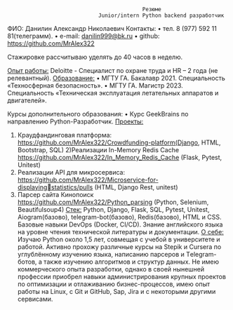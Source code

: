                                                Резюме
                                 Junior/intern Python backend разработчик
ФИО: Данилин Александр Николаевич
Контакты: 
• тел. 8 (977) 592 11 81(телеграмм).
• e-mail: danilin999@bk.ru
• github: https://github.com/MrAlex322

Стажировке рассчитываю уделять до 40 часов в неделю. 

<u>Опыт работы:</u>
Deloitte - Специалист по охране труда и HR – 2 года (не релевантный).
<u>Образование:</u> 
• МГТУ ГА. Бакалавр 2021. Специальность «Техносферная безопасность».
• МГТУ ГА. Магистр 2023. Специальность «Техническая эксплуатация летательных аппаратов 
и двигателей».

Курсы дополнительного образования:
• Курс GeekBrains по направлению Python-Разработчик.
<u>Проекты:</u>
1) Краудфандинговая платформа: https://github.com/MrAlex322/Crowdfunding-platform(Django, 
HTML, Bootstrap, SQL) 
2)Реализации In-Memory Redis Cache https://github.com/MrAlex322/In_Memory_Redis_Cache (Flask, 
Pytest, Unitest)
3) Реализации API для микросервиса: https://github.com/MrAlex322/Microservice-for-displayingstatistics/pulls (HTML, Django Rest, unitest) 
4) Парсер сайта Кинопоиск https://github.com/MrAlex322/Python_parsing (Python, Selenium, 
Beautifulsoup4)
<u>Стек:</u> Python, Django, Flask, SQL, Pytest, Unitest, Aiogram(базово), telegram-bot(базово), 
Redis(базово), HTML и CSS.
Базовые навыки DevOps (Docker, CI/CD).
Знание английского языка на уровне чтения технической литературы и документации.
<u>О себе:</u>
Изучаю Python около 1,5 лет, совмещая с учебой в университете и работой. Активно прохожу 
различные курсы на Stepik и Cursera по углублённому изучению языка, написанию парсеров и 
Тelegram-ботов, а также изучению алгоритмов и структур данных.
Не имею коммерческого опыта разработки, однако в своей нынешней профессии приобрел 
навыки администрирования крупных проектов по оптимизации и отлаживанию бизнес-процессов, 
имею опыт работы на Linux, с Git и GitHub, Sap, Jira и с некоторыми другими сервисами.
